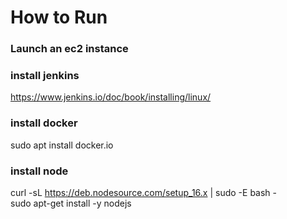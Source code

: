 # How to Run


### Launch an ec2 instance 

### install jenkins 
https://www.jenkins.io/doc/book/installing/linux/

### install docker 
sudo apt install docker.io

### install node 
curl -sL https://deb.nodesource.com/setup_16.x | sudo -E bash -  
sudo apt-get install -y nodejs

